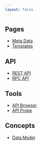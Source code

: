 ```yaml
---
layout: false
---
```

<div class="toc">

## Pages

* [Meta Data](/docs/meta-data/ "Page meta data")
* [Templates](/docs/templates/ "Information about page templating")

## API

* [REST API](/docs/api/ "API Documentation")
* [RPC API](/docs/rpc/ "RPC Documentation")

## Tools

* [API Browser](/tools/api/browser/ "Browse the API GET requests")
* [API Probe](/tools/api/probe/ "Probe the API with any request")

## Concepts

* [Data Model](/docs/data-model/ "Overview of the data structures")

</div>
